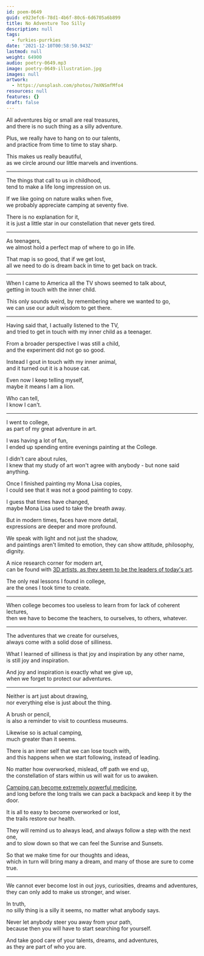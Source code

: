 ```yaml
---
id: poem-0649
guid: e923efc6-78d1-4b6f-80c6-6d6705a6b899
title: No Adventure Too Silly
description: null
tags:
  - furkies-purrkies
date: '2021-12-10T00:58:50.943Z'
lastmod: null
weight: 64900
audio: poetry-0649.mp3
image: poetry-0649-illustration.jpg
images: null
artwork:
  - https://unsplash.com/photos/7mXNSmfMfo4
resources: null
features: {}
draft: false
---
```


All adventures big or small are real treasures,\
and there is no such thing as a silly adventure.

Plus, we really have to hang on to our talents,\
and practice from time to time to stay sharp.

This makes us really beautiful,\
as we circle around our little marvels and inventions.

---

The things that call to us in childhood,\
tend to make a life long impression on us.

If we like going on nature walks when five,\
we probably appreciate camping at seventy five.

There is no explanation for it,\
it is just a little star in our constellation that never gets tired.

---

As teenagers,\
we almost hold a perfect map of where to go in life.

That map is so good, that if we get lost,\
all we need to do is dream back in time to get back on track.

---

When I came to America all the TV shows seemed to talk about,\
getting in touch with the inner child.

This only sounds weird, by remembering where we wanted to go,\
we can use our adult wisdom to get there.

---

Having said that, I actually listened to the TV,\
and tried to get in touch with my inner child as a teenager.

From a broader perspective I was still a child,\
and the experiment did not go so good.

Instead I gout in touch with my inner animal,\
and it turned out it is a house cat.

Even now I keep telling myself,\
maybe it means I am a lion.

Who can tell,\
I know I can't.

---

I went to college,\
as part of my great adventure in art.

I was having a lot of fun,\
I ended up spending entire evenings painting at the College.

I didn't care about rules,\
I knew that my study of art won't agree with anybody - but none said anything.

Once I finished painting my Mona Lisa copies,\
I could see that it was not a good painting to copy.

I guess that times have changed,\
maybe Mona Lisa used to take the breath away.

But in modern times, faces have more detail,\
expressions are deeper and more profound.

We speak with light and not just the shadow,\
and paintings aren't limited to emotion, they can show attitude, philosophy, dignity.

A nice research corner for modern art,\
can be found with [3D artists, as they seem to be the leaders of today's art](https://cgsociety.org/).

The only real lessons I found in college,\
are the ones I took time to create.

---

When college becomes too useless to learn from for lack of coherent lectures,\
then we have to become the teachers, to ourselves, to others, whatever.

---

The adventures that we create for ourselves,\
always come with a solid dose of silliness.

What I learned of silliness is that joy and inspiration by any other name,\
is still joy and inspiration.

And joy and inspiration is exactly what we give up,\
when we forget to protect our adventures.

---

Neither is art just about drawing,\
nor everything else is just about the thing.

A brush or pencil,\
is also a reminder to visit to countless museums.

Likewise so is actual camping,\
much greater than it seems.

There is an inner self that we can lose touch with,\
and this happens when we start following, instead of leading.

No matter how overworked, mislead, off path we end up,\
the constellation of stars within us will wait for us to awaken.

[Camping can become extremely powerful medicine](https://www.youtube.com/watch?v=hPSvdKTEZug),\
and long before the long trails we can pack a backpack and keep it by the door.

It is all to easy to become overworked or lost,\
the trails restore our health.

They will remind us to always lead, and always follow a step with the next one,\
and to slow down so that we can feel the Sunrise and Sunsets.

So that we make time for our thoughts and ideas,\
which in turn will bring many a dream, and many of those are sure to come true.

---

We cannot ever become lost in out joys, curiosities, dreams and adventures,\
they can only add to make us stronger, and wiser.

In truth,\
no silly thing is a silly it seems, no matter what anybody says.

Never let anybody steer you away from your path,\
because then you will have to start searching for yourself.

And take good care of your talents, dreams, and adventures,\
as they are part of who you are.
